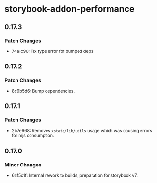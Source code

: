 # storybook-addon-performance

## 0.17.3

### Patch Changes

- 74a1c90: Fix type error for bumped deps

## 0.17.2

### Patch Changes

- 8c9b5d6: Bump dependencies.

## 0.17.1

### Patch Changes

- 2b7e668: Removes `xstate/lib/utils` usage which was causing errors for mjs consumption.

## 0.17.0

### Minor Changes

- 6af5c1f: Internal rework to builds, preparation for storybook v7.
